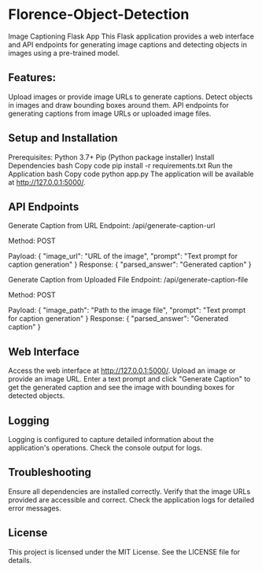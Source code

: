 # Florence-Object-Detection
Image Captioning Flask App
This Flask application provides a web interface and API endpoints for generating image captions and detecting objects in images using a pre-trained model.

## Features:
Upload images or provide image URLs to generate captions.
Detect objects in images and draw bounding boxes around them.
API endpoints for generating captions from image URLs or uploaded image files.

## Setup and Installation
Prerequisites:
Python 3.7+
Pip (Python package installer)
Install Dependencies
bash
Copy code
pip install -r requirements.txt
Run the Application
bash
Copy code
python app.py
The application will be available at http://127.0.0.1:5000/.

## API Endpoints
Generate Caption from URL
Endpoint: /api/generate-caption-url

Method: POST

Payload:
{
  "image_url": "URL of the image",
  "prompt": "Text prompt for caption generation"
}
Response:
{
  "parsed_answer": "Generated caption"
}

Generate Caption from Uploaded File
Endpoint: /api/generate-caption-file

Method: POST

Payload:
{
  "image_path": "Path to the image file",
  "prompt": "Text prompt for caption generation"
}
Response:
{
  "parsed_answer": "Generated caption"
}

## Web Interface
Access the web interface at http://127.0.0.1:5000/.
Upload an image or provide an image URL.
Enter a text prompt and click "Generate Caption" to get the generated caption and see the image with bounding boxes for detected objects.

## Logging
Logging is configured to capture detailed information about the application's operations. Check the console output for logs.

## Troubleshooting
Ensure all dependencies are installed correctly.
Verify that the image URLs provided are accessible and correct.
Check the application logs for detailed error messages.
## License
This project is licensed under the MIT License. See the LICENSE file for details.

